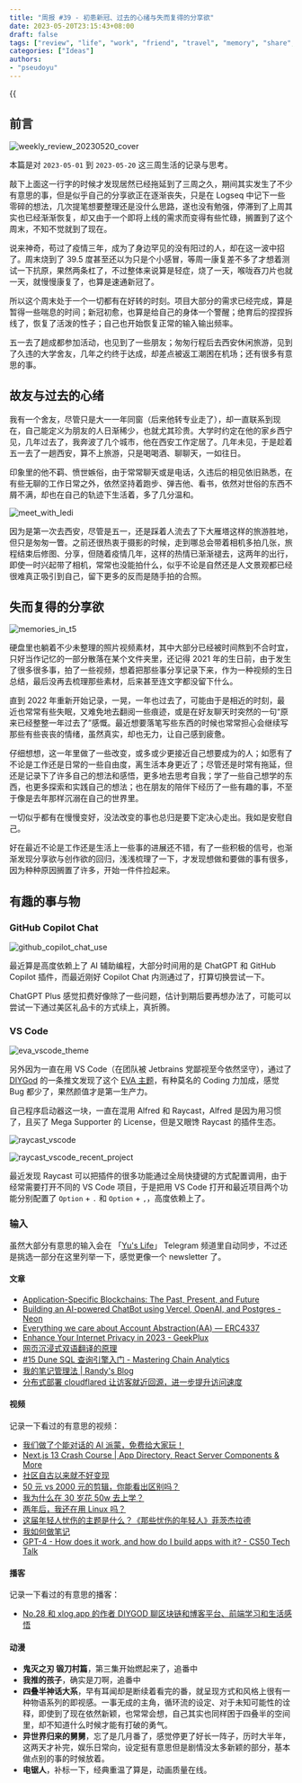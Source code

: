 ```yaml
---
title: "周报 #39 - 初患新冠、过去的心绪与失而复得的分享欲"
date: 2023-05-20T23:15:43+08:00
draft: false
tags: ["review", "life", "work", "friend", "travel", "memory", "share", "writing", "raycast", "vscode"]
categories: ["Ideas"]
authors:
- "pseudoyu"
---
```


{{<audio src="audios/here_after_us.mp3" caption="《后来的我们 - 五月天》" >}}

## 前言

![weekly_review_20230520_cover](https://image.pseudoyu.com/images/weekly_review_20230520_cover.png)

本篇是对 `2023-05-01` 到 `2023-05-20` 这三周生活的记录与思考。

敲下上面这一行字的时候才发现居然已经拖延到了三周之久，期间其实发生了不少有意思的事，但是似乎自己的分享欲正在逐渐丧失，只是在 Logseq 中记下一些零碎的想法，几次提笔想要整理还是没什么思路，遂也没有勉强，停滞到了上周其实也已经渐渐恢复，却又由于一个即将上线的需求而变得有些忙碌，搁置到了这个周末，不知不觉就到了现在。

说来神奇，苟过了疫情三年，成为了身边罕见的没有阳过的人，却在这一波中招了。周末烧到了 39.5 度甚至还以为只是个小感冒，等周一康复差不多了才想着测试一下抗原，果然两条杠了，不过整体来说算是轻症，烧了一天，喉咙吞刀片也就一天，就慢慢康复了，也算是速通新冠了。

所以这个周末处于一个一切都有在好转的时刻。项目大部分的需求已经完成，算是暂得一些喘息的时间；新冠初愈，也算是给自己的身体一个警醒；绝育后的捏捏拆线了，恢复了活泼的性子；自己也开始恢复正常的输入输出频率。

五一去了趟成都参加活动，也见到了一些朋友；匆匆行程后去西安休闲旅游，见到了久违的大学舍友，几年之约终于达成，却差点被返工潮困在机场；还有很多有意思的事。

## 故友与过去的心绪

我有一个舍友，尽管只是大一一年同窗（后来他转专业走了），却一直联系到现在，自己能定义为朋友的人日渐稀少，也就尤其珍贵。大学时约定在他的家乡西宁见，几年过去了，我奔波了几个城市，他在西安工作定居了。几年未见，于是趁着五一去了一趟西安，算不上旅游，只是喝喝酒、聊聊天，一如往日。

印象里的他不羁、愤世嫉俗，由于常常聊天或是电话，久违后的相见依旧熟悉，在有些无聊的工作日常之外，依然坚持着跑步、弹吉他、看书，依然对世俗的东西不屑不满，却也在自己的轨迹下生活着，多了几分温和。

![meet_with_ledi](https://image.pseudoyu.com/images/meet_with_ledi.jpg)

因为是第一次去西安，尽管是五一，还是踩着人流去了下大雁塔这样的旅游胜地，但只是匆匆一瞥。之前还很热衷于摄影的时候，走到哪总会带着相机多拍几张，旅程结束后修图、分享，但随着疫情几年，这样的热情已渐渐褪去，这两年的出行，即使一时兴起带了相机，常常也没能拍什么，似乎不论是自然还是人文景观都已经很难真正吸引到自己，留下更多的反而是随手拍的合照。

## 失而复得的分享欲

![memories_in_t5](https://image.pseudoyu.com/images/memories_in_t5.png)

硬盘里也躺着不少未整理的照片视频素材，其中大部分已经被时间熬到不合时宜，只好当作记忆的一部分散落在某个文件夹里，还记得 2021 年的生日前，由于发生了很多很多事，拍了一些视频，想着把那些事分享记录下来，作为一种视频的生日总结，最后没再去梳理那些素材，后来甚至连文字都没留下什么。

直到 2022 年重新开始记录，一晃，一年也过去了，可能由于是相近的时刻，最近也常常有些失眠，又难免地去翻阅一些痕迹，或是在好友聊天时突然的一句“原来已经整整一年过去了”感慨。最近想要落笔写些东西的时候也常常担心会继续写那些有些丧丧的情绪，虽然真实，却也无力，让自己感到疲惫。

仔细想想，这一年里做了一些改变，或多或少更接近自己想要成为的人；如愿有了不论是工作还是日常的一些自由度，离生活本身更近了；尽管还是时常有拖延，但还是记录下了许多自己的想法和感悟，更多地去思考自我；学了一些自己想学的东西，也更多探索和实践自己的想法；也在朋友的陪伴下经历了一些有趣的事，不至于像是去年那样沉溺在自己的世界里。

一切似乎都有在慢慢变好，没法改变的事也总归是要下定决心走出。我如是安慰自己。

好在最近不论是工作还是生活上一些事的进展还不错，有了一些积极的信号，也渐渐发现分享欲与创作欲的回归，浅浅梳理了一下，才发现想做和要做的事有很多，因为种种原因搁置了许多，开始一件件捡起来。

## 有趣的事与物

### GitHub Copilot Chat

![github_copilot_chat_use](https://image.pseudoyu.com/images/github_copilot_chat_use.png)

最近算是高度依赖上了 AI 辅助编程，大部分时间用的是 ChatGPT 和 GitHub Copilot 插件，而最近刚好 Copilot Chat 内测通过了，打算切换尝试一下。

ChatGPT Plus 感觉扣费好像除了一些问题，估计到期后要再想办法了，可能可以尝试一下通过美区礼品卡的方式续上，真折腾。

### VS Code

![eva_vscode_theme](https://image.pseudoyu.com/images/eva_vscode_theme.png)

另外因为一直在用 VS Code（在团队被 Jetbrains 党鄙视至今依然坚守），通过了 [DIYGod](https://twitter.com/DIYgod) 的一条推文发现了这个 [EVA 主题](https://marketplace.visualstudio.com/items?itemName=RuDevIO.evangelion-theme)，有种莫名的 Coding 力加成，感觉 Bug 都少了，果然颜值才是第一生产力。

自己程序启动器这一块，一直在混用 Alfred 和 Raycast，Alfred 是因为用习惯了，且买了 Mega Supporter 的 License，但是又眼馋 Raycast 的插件生态。

![raycast_vscode](https://image.pseudoyu.com/images/raycast_vscode.png)

![raycast_vscode_recent_project](https://image.pseudoyu.com/images/raycast_vscode_recent_project.png)

最近发现 Raycast 可以把插件的很多功能通过全局快捷键的方式配置调用，由于经常需要打开不同的 VS Code 项目，于是把用 VS Code 打开和最近项目两个功能分别配置了 `Option` + `.` 和 `Option` + `,`，高度依赖上了。

### 输入

虽然大部分有意思的输入会在 「[Yu's Life](https://t.me/pseudoyulife)」 Telegram 频道里自动同步，不过还是挑选一部分在这里列举一下，感觉更像一个 newsletter 了。

#### 文章

- [Application-Specific Blockchains: The Past, Present, and Future](https://medium.com/1kxnetwork/application-specific-blockchains-9a36511c832)
- [Building an AI-powered ChatBot using Vercel, OpenAI, and Postgres - Neon](https://neon.tech/blog/building-an-ai-powered-chatbot-using-vercel-openai-and-postgres)
- [Everything we care about Account Abstraction\(AA\) — ERC4337](https://medium.com/@poporuii/should-we-bullish-on-account-abstraction-aa-and-how-to-evaluate-erc4337-5f15e30507e)
- [Enhance Your Internet Privacy in 2023 - GeekPlux](https://geekplux.com/posts/internet-privacy)
- [网页沉浸式双语翻译的原理](https://manateelazycat.github.io/emacs/eaf/2023/05/06/the-principle-of-immersive-translation.html)
- [\#15 Dune SQL 查询引擎入门 - Mastering Chain Analytics](https://sixdegreelab.gitbook.io/mastering-chain-analytics/zhong-ji-jiao-cheng/11_dune_sql)
- [我的笔记管理法 | Randy's Blog](https://lutaonan.com/blog/how-do-i-take-note/)
- [分布式部署 cloudflared 让访客就近回源，进一步提升访问速度](https://nova.moe/cloudflared-distributed/)

#### 视频

记录一下看过的有意思的视频：

- [我们做了个能对话的 AI 派蒙，免费给大家玩！](https://www.youtube.com/watch?v=8gd_WtBPxaw)
- [Next.js 13 Crash Course | App Directory, React Server Components & More](https://www.youtube.com/watch?v=Y6KDk5iyrYE)
- [社区自古以来就不好变现](https://www.bilibili.com/video/BV1cs4y1372B)
- [50 元 vs 2000 元的剪辑，你能看出区别吗？](https://www.bilibili.com/video/BV18a4y1g7xc)
- [我为什么在 30 岁花 50w 去上学？](https://www.bilibili.com/video/BV1Gg4y1L7ah)
- [两年后，我还在用 Linux 吗？](https://www.bilibili.com/video/BV1zc411T7j7)
- [这届年轻人忧伤的主题是什么？《那些忧伤的年轻人》菲茨杰拉德](https://www.bilibili.com/video/BV1FP411S7fo)
- [我如何做笔记](https://www.youtube.com/watch?v=kgmdIFNu0Qk)
- [GPT-4 - How does it work, and how do I build apps with it? - CS50 Tech Talk](https://www.youtube.com/watch?v=vw-KWfKwvTQ)

#### 播客

记录一下看过的有意思的播客：

- [No.28 和 xlog.app 的作者 DIYGOD 聊区块链和博客平台、前端学习和生活感悟](https://www.listennotes.com/e/7035b7b7f57f4413b016526bd4a72b2f)

#### 动漫

- **鬼灭之刃 锻刀村篇**，第三集开始燃起来了，追番中
- **我推的孩子**，确实是刀啊，追番中
- **四叠半神话大系**，早有耳闻却是断续着看完的番，就呈现方式和风格上很有一种物语系列的即视感。一事无成的主角，循环流的设定、对于未知可能性的诠释，即使到了现在依然新颖，也常常会想，自己其实也同样困于四叠半的空间里，却不知道什么时候才能有打破的勇气。
- **异世界归来的舅舅**，忘了是几月番了，感觉停更了好长一阵子，历时大半年，这两天才补完，娱乐日常向，设定挺有意思但是剧情没太多新颖的部分，基本做点别的事的时候放着。
- **电锯人**，补标一下，经典重温了算是，动画质量在线。
